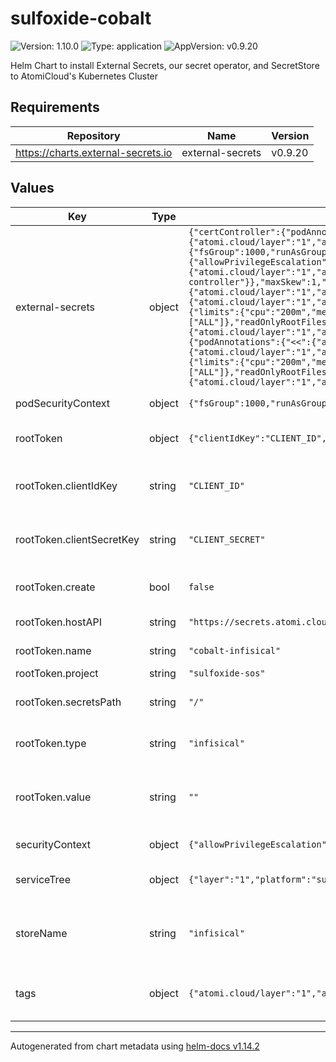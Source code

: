 # sulfoxide-cobalt

![Version: 1.10.0](https://img.shields.io/badge/Version-1.10.0-informational?style=flat-square) ![Type: application](https://img.shields.io/badge/Type-application-informational?style=flat-square) ![AppVersion: v0.9.20](https://img.shields.io/badge/AppVersion-v0.9.20-informational?style=flat-square)

Helm Chart to install External Secrets, our secret operator, and SecretStore to AtomiCloud's Kubernetes Cluster

## Requirements

| Repository | Name | Version |
|------------|------|---------|
| https://charts.external-secrets.io | external-secrets | v0.9.20 |

## Values

| Key | Type | Default | Description |
|-----|------|---------|-------------|
| external-secrets | object | `{"certController":{"podAnnotations":{"<<":{"atomi.cloud/layer":"1","atomi.cloud/platform":"sulfoxide","atomi.cloud/service":"chlorine"},"atomi.cloud/module":"cert-controller"},"podLabels":{"<<":{"atomi.cloud/layer":"1","atomi.cloud/platform":"sulfoxide","atomi.cloud/service":"chlorine"},"atomi.cloud/module":"cert-controller"},"podSecurityContext":{"fsGroup":1000,"runAsGroup":1000,"runAsNonRoot":true,"runAsUser":1000},"resources":{"limits":{"cpu":"200m","memory":"256Mi"},"requests":{"cpu":"5m","memory":"128Mi"}},"securityContext":{"allowPrivilegeEscalation":false,"capabilities":{"drop":["ALL"]},"readOnlyRootFilesystem":true,"runAsGroup":1000,"runAsNonRoot":true,"runAsUser":1000},"topologySpreadConstraints":[{"labelSelector":{"matchLabels":{"<<":{"atomi.cloud/layer":"1","atomi.cloud/platform":"sulfoxide","atomi.cloud/service":"chlorine"},"atomi.cloud/module":"cert-controller"}},"maxSkew":1,"topologyKey":"topology.kubernetes.io/zone","whenUnsatisfiable":"ScheduleAnyway"}]},"installCRDs":true,"podAnnotations":{"<<":{"atomi.cloud/layer":"1","atomi.cloud/platform":"sulfoxide","atomi.cloud/service":"chlorine"},"atomi.cloud/module":"operator"},"podLabels":{"<<":{"atomi.cloud/layer":"1","atomi.cloud/platform":"sulfoxide","atomi.cloud/service":"chlorine"},"atomi.cloud/module":"operator"},"podSecurityContext":{"fsGroup":1000,"runAsGroup":1000,"runAsNonRoot":true,"runAsUser":1000},"resources":{"limits":{"cpu":"200m","memory":"256Mi"},"requests":{"cpu":"5m","memory":"64Mi"}},"securityContext":{"allowPrivilegeEscalation":false,"capabilities":{"drop":["ALL"]},"readOnlyRootFilesystem":true,"runAsGroup":1000,"runAsNonRoot":true,"runAsUser":1000},"serviceMonitor":{"enabled":true},"topologySpreadConstraints":[{"labelSelector":{"matchLabels":{"<<":{"atomi.cloud/layer":"1","atomi.cloud/platform":"sulfoxide","atomi.cloud/service":"chlorine"},"atomi.cloud/module":"operator"}},"maxSkew":1,"topologyKey":"topology.kubernetes.io/zone","whenUnsatisfiable":"ScheduleAnyway"}],"webhook":{"podAnnotations":{"<<":{"atomi.cloud/layer":"1","atomi.cloud/platform":"sulfoxide","atomi.cloud/service":"chlorine"},"atomi.cloud/module":"webhook"},"podLabels":{"<<":{"atomi.cloud/layer":"1","atomi.cloud/platform":"sulfoxide","atomi.cloud/service":"chlorine"},"atomi.cloud/module":"webhook"},"podSecurityContext":{"fsGroup":1000,"runAsGroup":1000,"runAsNonRoot":true,"runAsUser":1000},"resources":{"limits":{"cpu":"200m","memory":"256Mi"},"requests":{"cpu":"5m","memory":"64Mi"}},"securityContext":{"allowPrivilegeEscalation":false,"capabilities":{"drop":["ALL"]},"readOnlyRootFilesystem":true,"runAsGroup":1000,"runAsNonRoot":true,"runAsUser":1000},"topologySpreadConstraints":[{"labelSelector":{"matchLabels":{"<<":{"atomi.cloud/layer":"1","atomi.cloud/platform":"sulfoxide","atomi.cloud/service":"chlorine"},"atomi.cloud/module":"webhook"}},"maxSkew":1,"topologyKey":"topology.kubernetes.io/zone","whenUnsatisfiable":"ScheduleAnyway"}]}}` | External Secrets Configuration. See [External Secrets Operator Documentation](https://github.com/external-secrets/external-secrets/tree/main/deploy/charts/external-secrets) |
| podSecurityContext | object | `{"fsGroup":1000,"runAsGroup":1000,"runAsNonRoot":true,"runAsUser":1000}` | YAML Anchor for PodSecurityContext |
| rootToken | object | `{"clientIdKey":"CLIENT_ID","clientSecretKey":"CLIENT_SECRET","create":false,"hostAPI":"https://secrets.atomi.cloud","name":"cobalt-infisical","project":"sulfoxide-sos","secretsPath":"/","type":"infisical","value":""}` | The Root Doppler Token for deploying SecretStore |
| rootToken.clientIdKey | string | `"CLIENT_ID"` | The Kubernetes Secret Key holding the Root Infisical Client ID |
| rootToken.clientSecretKey | string | `"CLIENT_SECRET"` | The Kubernetes Secret Key holding the Root Infisical Client Secret |
| rootToken.create | bool | `false` | To create the secret or use existing secret |
| rootToken.hostAPI | string | `"https://secrets.atomi.cloud"` | The host API of infisical |
| rootToken.name | string | `"cobalt-infisical"` | Name of secret to be created |
| rootToken.project | string | `"sulfoxide-sos"` | Project |
| rootToken.secretsPath | string | `"/"` | The path to the secrets in infisical project |
| rootToken.type | string | `"infisical"` | Type of ClusterSecretStore to be created |
| rootToken.value | string | `""` | The Root Doppler Token Value for deploying SecretStore. This value is sensitive |
| securityContext | object | `{"allowPrivilegeEscalation":false,"capabilities":{"drop":["ALL"]},"readOnlyRootFilesystem":true,"runAsGroup":1000,"runAsNonRoot":true,"runAsUser":1000}` | YAML Anchor for SecurityContext |
| serviceTree | object | `{"layer":"1","platform":"sulfoxide","service":"chlorine"}` | AtomiCloud Service Tree. See [ServiceTree](https://atomicloud.larksuite.com/wiki/OkfJwTXGFiMJkrk6W3RuwRrZs64?theme=DARK&contentTheme=DARK#MHw5d76uDo2tBLx86cduFQMRsBb) |
| storeName | string | `"infisical"` | The name of the doppler ClusterSecretStore that is going to be deployed |
| tags | object | `{"atomi.cloud/layer":"1","atomi.cloud/platform":"sulfoxide","atomi.cloud/service":"chlorine"}` | Kubernetes labels and annotations, following Service Tree |

----------------------------------------------
Autogenerated from chart metadata using [helm-docs v1.14.2](https://github.com/norwoodj/helm-docs/releases/v1.14.2)
